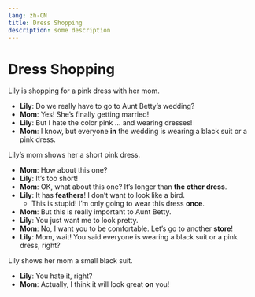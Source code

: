 ```yaml
---
lang: zh-CN
title: Dress Shopping
description: some description
---
```


# Dress Shopping

Lily is shopping for a pink dress with her mom.

- **Lily**: Do we really have to go to Aunt Betty’s wedding?
- **Mom**: Yes! She’s finally getting married!
- **Lily**: But I hate the color pink … and wearing dresses!
- **Mom**: I know, but everyone **in** the wedding is wearing a black suit or a pink dress.

Lily’s mom shows her a short pink dress.

- **Mom**: How about this one?
- **Lily**: It’s too short!
- **Mom**: OK, what about this one? It’s longer than **the other dress**.
- **Lily**: It has **feathers**! I don’t want to look like a bird.
  - This is stupid! I’m only going to wear this dress **once**.
- **Mom**: But this is really important to Aunt Betty.
- **Lily**: You just want me to look pretty.
- **Mom**: No, I want you to be comfortable. Let’s go to another **store**!
- **Lily**: Mom, wait! You said everyone is wearing a black suit or a pink dress, right?

Lily shows her mom a small black suit.

- **Lily**: You hate it, right?
- **Mom**: Actually, I think it will look great **on** you!
